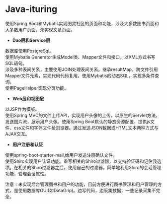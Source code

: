 # Java-ituring

使用Spring Boot和Mybatis实现图灵社区的页面和功能，涉及大多数图书页面和大多数用户页面，未实现文章页面。

- **Dao层和Service层**

数据库使用PostgreSql。  
使用Mybatis Generator生成Model类、Mapper文件和接口，以XML方式书写SQL语句。  
涉及多种表间关系，主要使用JOIN处理表间关系。继承resultMap，跨文件引用Mapper文件元素，实现代码代码复用。使用Mybatis的动态SQL，实现多条件查询。  
使用PageHelper实现分页功能。

- **Web层和视图层**

以JSP作为模版。  
使用Spring MVC的文件上传API，实现用户头像的上传，以原生的Servlet方法，发送图片流，展示用户头像。使用Spring Boot默认的静态资源配置，提供js文件、css文件和字体文件给浏览器。通过发送JSON数据或HTML文本两种方式与AJAX交互。

- **用户注册和认证**

使用spring-boot-starter-mail,给用户发送注册确认文件。  
使用Shiro实现用户认证功能。重写相关的Shiro过滤器，以支持验证码和记住我选项。在相关的Shiro过滤器之后，使用自己的过滤器，简单地利用Shiro的会话管理功能，管理会话属性。

注意：未实现后台管理图书和用户的功能，目前方便进行图书管理和用户管理的方式，是使用数据库GUI(如DataGrip)。边写代码，边采集数据，一些记录采集不完全。